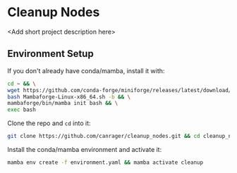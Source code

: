 # Cleanup Nodes
\<Add short project description here\>

## Environment Setup

If you don't already have conda/mamba, install it with:

```bash
cd ~ && \
wget https://github.com/conda-forge/miniforge/releases/latest/download/Mambaforge-Linux-x86_64.sh && \
bash Mambaforge-Linux-x86_64.sh -b && \
mambaforge/bin/mamba init bash && \
exec bash
```

Clone the repo and `cd` into it:

```bash
git clone https://github.com/canrager/cleanup_nodes.git && cd cleanup_nodes
```

Install the conda/mamba environment and activate it:

```bash
mamba env create -f environment.yaml && mamba activate cleanup
```

